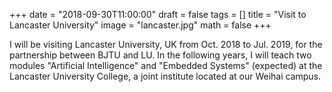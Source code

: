 +++
date = "2018-09-30T11:00:00"
draft = false
tags = []
title = "Visit to Lancaster University"
image = "lancaster.jpg"
math = false
+++

I will be visiting Lancaster University, UK from Oct. 2018 to Jul. 2019, for the partnership between BJTU and LU. In the following years, I will teach two modules "Artificial Intelligence" and "Embedded Systems" (expected) at the Lancaster University College, a joint institute located at our Weihai campus. 


